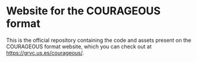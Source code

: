 # Website for the COURAGEOUS format
This is the official repository containing the code and assets present on the COURAGEOUS format website,
which you can check out at https://grvc.us.es/courageous/.